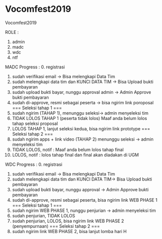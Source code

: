 # Vocomfest2019
Vocomfest2019

ROLE :
 1. admin
 2. madc
 3. wdc
 4. ntf

MADC Progress :
 0. registrasi
 1.  sudah verifikasi email -> Bisa melengkapi Data Tim
 2. sudah melengkapi data tim dan KUNCI DATA TIM -> Bisa Upload bukti pembayaran
 3. sudah upload bukti bayar, nunggu approval admin -> Admin Approve bukti pembayaran
 4. sudah di-approve, resmi sebagai peserta -> bisa ngirim link poroposal
=== Seleksi tahap 1 ===
 5. sudah ngirim (TAHAP 1), menunggu seleksi-> admin menyeleksi tim
 6. TIDAK LOLOS TAHAP 1 (peserta tidak lolos) Maaf anda belum lolos tahap seleksi proposal
 7. LOLOS TAHAP 1, lanjut seleksi kedua, bisa ngirim link prototype
=== Seleksi tahap 2 ===
 8. sudah ngirim apps + link video (TAHAP 2) menunggu seleksi -> admin menyeleksi tim
 9. TIDAK LOLOS, notif : Maaf anda belum lolos tahap final
 10. LOLOS, notif : lolos tahap final dan final akan diadakan di UGM

WDC Progress :
 0. registrasi
 1. sudah verifikasi email -> Bisa melengkapi Data Tim
 2. sudah melengkapi data tim dan KUNCI DATA TIM-> Bisa Upload bukti pembayaran
 3. sudah upload bukti bayar, nunggu approval -> Admin Approve bukti pembayaran
 4. sudah di-approve, resmi sebagai peserta, bisa ngirim link WEB PHASE 1
 === Seleksi tahap 1 ===
 5. sudah ngirim WEB PHASE 1, nunggu penjurian -> admin menyeleksi tim
 6. sudah penjurian, TIDAK LOLOS
 7. sudah penjurian, LOLOS, bisa ngirim link WEB PHASE 2 (penyempurnaan)
 === Seleksi tahap 2 ===
 8. sudah ngirim link WEB PHASE 2, bisa lanjut lomba hari H